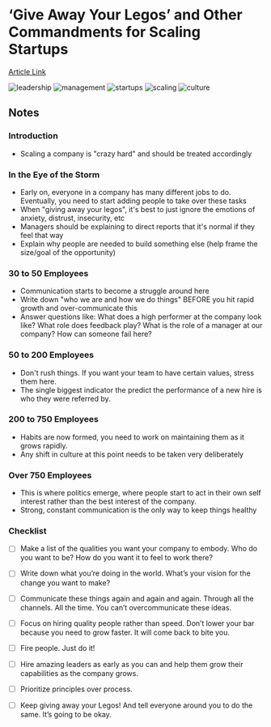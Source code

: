 # ‘Give Away Your Legos’ and Other Commandments for Scaling Startups

<a href="https://review.firstround.com/give-away-your-legos-and-other-commandments-for-scaling-startups">Article Link</a>

![leadership](https://shields.io/badge/leadership-BF616A?style=flat-square)
![management](https://shields.io/badge/management-D08770?style=flat-square)
![startups](https://shields.io/badge/startups-EBCB8B?style=flat-square)
![scaling](https://shields.io/badge/scaling-A3BE8C?style=flat-square)
![culture](https://shields.io/badge/culture-B48EAD?style=flat-square)

## Notes

### Introduction

- Scaling a company is "crazy hard" and should be treated accordingly

### In the Eye of the Storm

- Early on, everyone in a company has many different jobs to do. Eventually, you need to start adding people to take over these tasks
- When "giving away your legos", it's best to just ignore the emotions of anxiety, distrust, insecurity, etc
- Managers should be explaining to direct reports that it's normal if they feel that way
- Explain why people are needed to build something else (help frame the size/goal of the opportunity)

### 30 to 50 Employees

- Communication starts to become a struggle around here
- Write down "who we are and how we do things" BEFORE you hit rapid growth and over-communicate this
- Answer questions like: What does a high performer at the company look like? What role does feedback play? What is the role of a manager at our company? How can someone fail here?

### 50 to 200 Employees

- Don't rush things. If you want your team to have certain values, stress them here.
- The single biggest indicator the predict the performance of a new hire is who they were referred by.

### 200 to 750 Employees

- Habits are now formed, you need to work on maintaining them as it grows rapidly.
- Any shift in culture at this point needs to be taken very deliberately

### Over 750 Employees

- This is where politics emerge, where people start to act in their own self interest rather than the best interest of the company.
- Strong, constant communication is the only way to keep things healthy

### Checklist

- [ ] Make a list of the qualities you want your company to embody. Who do you want to be? How do you want it to feel to work there?

- [ ] Write down what you’re doing in the world. What’s your vision for the change you want to make?

- [ ] Communicate these things again and again and again. Through all the channels. All the time. You can’t overcommunicate these ideas.

- [ ] Focus on hiring quality people rather than speed. Don’t lower your bar because you need to grow faster. It will come back to bite you.

- [ ] Fire people. Just do it!

- [ ] Hire amazing leaders as early as you can and help them grow their capabilities as the company grows.

- [ ] Prioritize principles over process.

- [ ] Keep giving away your Legos! And tell everyone around you to do the same. It’s going to be okay.
